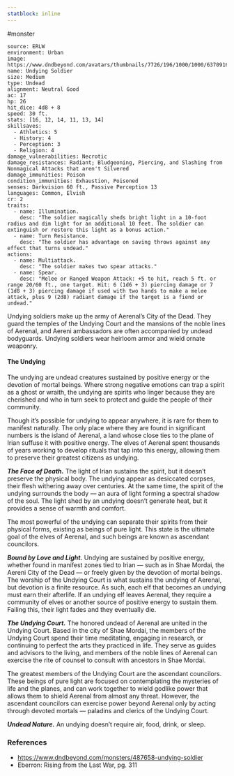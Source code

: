 ```yaml
---
statblock: inline
---
```

 #monster 

```statblock
source: ERLW
environment: Urban
image: https://www.dndbeyond.com/avatars/thumbnails/7726/196/1000/1000/637091692561869434.png
name: Undying Soldier
size: Medium
type: Undead
alignment: Neutral Good
ac: 17
hp: 26
hit_dice: 4d8 + 8
speed: 30 ft.
stats: [16, 12, 14, 11, 13, 14]
skillsaves:
  - Athletics: 5
  - History: 4
  - Perception: 3
  - Religion: 4
damage_vulnerabilities: Necrotic
damage_resistances: Radiant; Bludgeoning, Piercing, and Slashing from Nonmagical Attacks that aren't Silvered
damage_immunities: Poison
condition_immunities: Exhaustion, Poisoned
senses: Darkvision 60 ft., Passive Perception 13
languages: Common, Elvish
cr: 2
traits:
  - name: Illumination.
    desc: "The soldier magically sheds bright light in a 10-foot radius and dim light for an additional 10 feet. The soldier can extinguish or restore this light as a bonus action."
  - name: Turn Resistance.
    desc: "The soldier has advantage on saving throws against any effect that turns undead."
actions:
  - name: Multiattack.
    desc: "The soldier makes two spear attacks."
  - name: Spear.
    desc: "Melee or Ranged Weapon Attack: +5 to hit, reach 5 ft. or range 20/60 ft., one target. Hit: 6 (1d6 + 3) piercing damage or 7 (1d8 + 3) piercing damage if used with two hands to make a melee attack, plus 9 (2d8) radiant damage if the target is a fiend or undead."
```

Undying soldiers make up the army of Aerenal’s City of the Dead. They guard the temples of the Undying Court and the mansions of the noble lines of Aerenal, and Aereni ambassadors are often accompanied by undead bodyguards. Undying soldiers wear heirloom armor and wield ornate weaponry.

#### The Undying

The undying are undead creatures sustained by positive energy or the devotion of mortal beings. Where strong negative emotions can trap a spirit as a ghost or wraith, the undying are spirits who linger because they are cherished and who in turn seek to protect and guide the people of their community.

Though it’s possible for undying to appear anywhere, it is rare for them to manifest naturally. The only place where they are found in significant numbers is the island of Aerenal, a land whose close ties to the plane of Irian suffuse it with positive energy. The elves of Aerenal spent thousands of years working to develop rituals that tap into this energy, allowing them to preserve their greatest citizens as undying.

_**The Face of Death.**_ The light of Irian sustains the spirit, but it doesn’t preserve the physical body. The undying appear as desiccated corpses, their flesh withering away over centuries. At the same time, the spirit of the undying surrounds the body — an aura of light forming a spectral shadow of the soul. The light shed by an undying doesn’t generate heat, but it provides a sense of warmth and comfort.

The most powerful of the undying can separate their spirits from their physical forms, existing as beings of pure light. This state is the ultimate goal of the elves of Aerenal, and such beings are known as ascendant councilors.

_**Bound by Love and Light.**_ Undying are sustained by positive energy, whether found in manifest zones tied to Irian — such as in Shae Mordai, the Aereni City of the Dead — or freely given by the devotion of mortal beings. The worship of the Undying Court is what sustains the undying of Aerenal, but devotion is a finite resource. As such, each elf that becomes an undying must earn their afterlife. If an undying elf leaves Aerenal, they require a community of elves or another source of positive energy to sustain them. Failing this, their light fades and they eventually die.

_**The Undying Court.**_ The honored undead of Aerenal are united in the Undying Court. Based in the city of Shae Mordai, the members of the Undying Court spend their time meditating, engaging in research, or continuing to perfect the arts they practiced in life. They serve as guides and advisors to the living, and members of the noble lines of Aerenal can exercise the rite of counsel to consult with ancestors in Shae Mordai.

The greatest members of the Undying Court are the ascendant councilors. These beings of pure light are focused on contemplating the mysteries of life and the planes, and can work together to wield godlike power that allows them to shield Aerenal from almost any threat. However, the ascendant councilors can exercise power beyond Aerenal only by acting through devoted mortals — paladins and clerics of the Undying Court.

_**Undead Nature.**_ An undying doesn’t require air, food, drink, or sleep.

### References

* https://www.dndbeyond.com/monsters/487658-undying-soldier
* Eberron: Rising from the Last War, pg. 311
